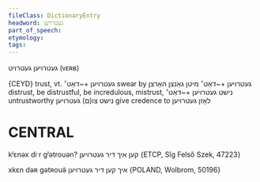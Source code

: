 ```yaml
---
fileClass: DictionaryEntry
headword: געטרויען
part_of_speech: 
etymology: 
tags: 
---
```

געטרויען
געטרויט
(ᴠᴇʀʙ) 

{CEYD}
trust, vt.  געטרויען +~דאַט׳
swear by געטרויען +~דאַט׳ מיטן גאַנצן האַרצן
distrust, be distrustful, be incredulous, mistrust, נישט געטרויען +~דאַט׳
untrustworthy נישט צו(ם) געטרויען
give credence to לאָזן געטרויען

CENTRAL
========

kʲɛnəx diˑr gʲətrouən? קען איך דיר געטרויען {ETCP, Sîg Felső Szek, 47223}

xkɛn dəʀ gətʀouə̃ איך קען דיר געטרויען {POLAND, Wolbrom, 50196}
